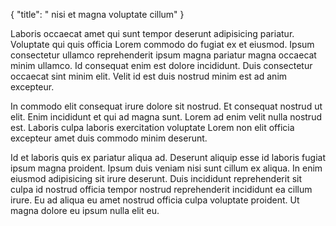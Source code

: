 {
  "title": " nisi et magna voluptate cillum"
}

Laboris occaecat amet qui sunt tempor deserunt adipisicing pariatur. Voluptate qui quis officia Lorem commodo do fugiat ex et eiusmod. Ipsum consectetur ullamco reprehenderit ipsum magna pariatur magna occaecat minim ullamco. Id consequat enim est dolore incididunt. Duis consectetur occaecat sint minim elit. Velit id est duis nostrud minim est ad anim excepteur.

In commodo elit consequat irure dolore sit nostrud. Et consequat nostrud ut elit. Enim incididunt et qui ad magna sunt. Lorem ad enim velit nulla nostrud est. Laboris culpa laboris exercitation voluptate Lorem non elit officia excepteur amet duis commodo minim deserunt.

Id et laboris quis ex pariatur aliqua ad. Deserunt aliquip esse id laboris fugiat ipsum magna proident. Ipsum duis veniam nisi sunt cillum ex aliqua. In enim eiusmod adipisicing sit irure deserunt. Duis incididunt reprehenderit sit culpa id nostrud officia tempor nostrud reprehenderit incididunt ea cillum irure. Eu ad aliqua eu amet nostrud officia culpa voluptate proident. Ut magna dolore eu ipsum nulla elit eu.